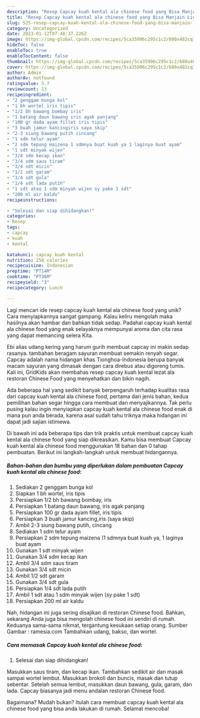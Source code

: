 ```yaml
---
description: "Resep Capcay kuah kental ala chinese food yang Bisa Manjain Lidah"
title: "Resep Capcay kuah kental ala chinese food yang Bisa Manjain Lidah"
slug: 525-resep-capcay-kuah-kental-ala-chinese-food-yang-bisa-manjain-lidah
category: Uncategorized
date: 2023-01-12T07:48:37.226Z
image: https://img-global.cpcdn.com/recipes/5ca35996c295c1c2/680x482cq70/capcay-kuah-kental-ala-chinese-food-foto-resep-utama.jpg
hideToc: false
enableToc: true
enableTocContent: false
thumbnail: https://img-global.cpcdn.com/recipes/5ca35996c295c1c2/680x482cq70/capcay-kuah-kental-ala-chinese-food-foto-resep-utama.jpg
cover: https://img-global.cpcdn.com/recipes/5ca35996c295c1c2/680x482cq70/capcay-kuah-kental-ala-chinese-food-foto-resep-utama.jpg
author: Admin
authorAv: notfound
ratingvalue: 3.7
reviewcount: 13
recipeingredient:
- "2 genggam bunga kol"
- "1 bh wortel iris tipis"
- "1/2 bh bawang bombay iris"
- "1 batang daun bawang iris agak panjang"
- "100 gr dada ayam fillet iris tipis"
- "3 buah jamur kancingiris saya skip"
- "2-3 siung bawang putih cincang"
- "1 sdm telur ayam"
- "2 sdm tepung maizena 1 sdmnya buat kuah ya 1 laginya buat ayam"
- "1 sdt minyak wijen"
- "3/4 sdm kecap ikan"
- "3/4 sdm saus tiram"
- "3/4 sdt micin"
- "1/2 sdt garam"
- "3/4 sdt gula"
- "1/4 sdt lada putih"
- "1 sdt atau 1 sdm minyak wijen sy pake 1 sdt"
- "200 ml air kaldu"
recipeinstructions:

- "Selesai dan siap dihidangkan!"
categories:
- Resep
tags:
- capcay
- kuah
- kental

katakunci: capcay kuah kental 
nutrition: 258 calories
recipecuisine: Indonesian
preptime: "PT14M"
cooktime: "PT36M"
recipeyield: "3"
recipecategory: Lunch

---
```





Lagi mencari ide resep capcay kuah kental ala chinese food yang unik? Cara menyiapkannya sangat gampang. Kalau keliru mengolah maka hasilnya akan hambar dan bahkan tidak sedap. Padahal capcay kuah kental ala chinese food yang enak selayaknya mempunyai aroma dan cita rasa yang dapat memancing selera Kita.





Ebi alias udang kering yang harum gurih membuat capcay ini makin sedap rasanya. tambahan beragam sayuran membuat semakin renyah segar. Capcay adalah nama hidangan khas Tionghoa-Indonesia berupa banyak macam sayuran yang dimasak dengan cara direbus atau digoreng tumis. Kali ini, GridKids akan membahas resep capcay kuah kental lezat ala restoran Chinese Food yang menyehatkan dan bikin nagih.

Ada beberapa hal yang sedikit banyak berpengaruh terhadap kualitas rasa dari capcay kuah kental ala chinese food, pertama dari jenis bahan, kedua pemilihan bahan segar hingga cara membuat dan menyajikannya. Tak perlu pusing kalau ingin menyiapkan capcay kuah kental ala chinese food enak di mana pun anda berada, karena asal sudah tahu triknya maka hidangan ini dapat jadi sajian istimewa.






Di bawah ini ada beberapa tips dan trik praktis untuk membuat capcay kuah kental ala chinese food yang siap dikreasikan. Kamu bisa membuat Capcay kuah kental ala chinese food menggunakan 18 bahan dan 0 tahap pembuatan. Berikut ini langkah-langkah untuk membuat hidangannya.

<!--inarticleads1-->

##### Bahan-bahan dan bumbu yang diperlukan dalam pembuatan Capcay kuah kental ala chinese food:

1. Sediakan 2 genggam bunga kol
1. Siapkan 1 bh wortel, iris tipis
1. Persiapkan 1/2 bh bawang bombay, iris
1. Persiapkan 1 batang daun bawang, iris agak panjang
1. Persiapkan 100 gr dada ayam fillet, iris tipis
1. Persiapkan 3 buah jamur kancing,iris (saya skip)
1. Ambil 2-3 siung bawang putih, cincang
1. Sediakan 1 sdm telur ayam
1. Persiapkan 2 sdm tepung maizena (1 sdmnya buat kuah ya, 1 laginya buat ayam
1. Gunakan 1 sdt minyak wijen
1. Gunakan 3/4 sdm kecap ikan
1. Ambil 3/4 sdm saus tiram
1. Gunakan 3/4 sdt micin
1. Ambil 1/2 sdt garam
1. Gunakan 3/4 sdt gula
1. Persiapkan 1/4 sdt lada putih
1. Ambil 1 sdt atau 1 sdm minyak wijen (sy pake 1 sdt)
1. Persiapkan 200 ml air kaldu


Nah, hidangan ini juga sering disajikan di restoran Chinese food. Bahkan, sekarang Anda juga bisa mengolah chinese food ini sendiri di rumah. Keduanya sama-sama nikmat, tergantung kesukaan setiap orang. Sumber Gambar : ramesia.com Tambahkan udang, bakso, dan wortel. 

<!--inarticleads2-->

##### Cara memasak Capcay kuah kental ala chinese food:


1. Selesai dan siap dihidangkan!

Masukkan saus tiram, dan kecap ikan. Tambahkan sedikit air dan masak sampai wortel lembut. Masukkan brokoli dan buncis, masak dan tutup sebentar. Setelah semua lembut, masukkan daun bawang, gula, garam, dan lada. Capcay biasanya jadi menu andalan restoran Chinese food. 

Bagaimana? Mudah bukan? Itulah cara membuat capcay kuah kental ala chinese food yang bisa anda lakukan di rumah. Selamat mencoba!
